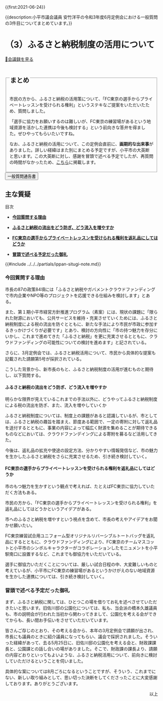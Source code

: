 {{first:2021-06-24}}

{{description:小平市議会議員 安竹洋平の令和3年度6月定例会における一般質問の3件目についてまとめています。}}

# （3）ふるさと納税制度の活用について

<p id="read-kaigiroku"><a href="https://ssp.kaigiroku.net/tenant/kodaira/SpMinuteView.html?council_id=1225&schedule_id=4&minute_id=270&is_search=true">📄会議録を見る</a></p>


<fieldset class="pnt">
  <legend><h2> まとめ </h2></legend>

市民の方から、ふるさと納税の活用策について、「FC東京の選手からプライベートレッスンを受けられる権利」というステキなご提案をいただいたため、質問しました。

「選手に協力をお願いするのは難しいが、FC東京の練習場があるという地域資源を活かした連携は今後も検討する」という前向きな答弁を得ました。ぜひやってもらいたいですね。

なお、ふるさと納税の活用について、この定例会直前に、**画期的な出来事**がありました。詳しい経緯はまた別にまとめる予定ですが、小平市の大英断と思います。この大英断に対し、感謝を冒頭で述べる予定でしたが、再質問の時間がなかったため、[こちら](#冒頭で述べる予定だった御礼)に掲載します。

</fieldset>

<script src="https://documentcloud.adobe.com/view-sdk/main.js" defer></script>
<script type="text/javascript">
const showPDF = (url) => {
    const adobeDCView = new AdobeDC.View({clientId: "897dee58a3dd4a01b1de491cc8e563c3", locale: "ja-JP"});
    const fileName = (url.match(/^(?:[^:\/?#]+:)?(?:\/\/[^\/?#]*)?(?:([^?#]*\/)([^\/?#]*))?(\?[^#]*)?(?:#.*)?$/) ?? [])[2];
    adobeDCView.previewFile({
        content:   {location: {url: url}},
        metaData: {fileName: fileName}
    }, {embedMode: "LIGHT_BOX"});
}
</script>

<button onclick='showPDF("./20210610-ippan-situmon-yasutake-3.pdf")' class="pdf-view-button">
<i class="fa fa-file-pdf-o" aria-hidden="true"></i> 一般質問通告書
</button>

## 主な質疑

<div class="ippan-situgi">

<div class="toc">

目次

- **[今回質問する理由](#今回質問する理由)**

- **[ふるさと納税の流出をどう防ぎ、どう流入を増やすか](#ふるさと納税の流出をどう防ぎどう流入を増やすか)**

- **[FC東京の選手からプライベートレッスンを受けられる権利を返礼品にしてはどうか](#fc東京の選手からプライベートレッスンを受けられる権利を返礼品にしてはどうか)**

- **[冒頭で述べる予定だった御礼](#冒頭で述べる予定だった御礼)**

</div>

{{#include ../../../partials/ippan-situgi-note.md}}

### 今回質問する理由

<div class="bln bleft" data-speaker="安竹（初）">

市長の87の政策84項には「ふるさと納税やガバメントクラウドファンディングで市内企業やNPO等のプロジェクトを応援できる仕組みを検討します」とある。

</div>

<div class="bln bleft" data-speaker="安竹（初）">

また、第１期小平市経営方針推進プログラム（素案）には、現状の課題に「限られた財源においても、公共サービスを維持・充実させていくためには、ふるさと納税制度による税の流出を防ぐとともに、新たな手法により市民が市政に参加するきっかけづくりが必要です」とあり、検討の方向性に「市の持つ魅力を存分にいかし、これまで進めてきた「ふるさと納税」を更に充実させるとともに、クラウドファンディングの可能性についての検討を進めます」と記されている。

</div>

<div class="bln bleft" data-speaker="安竹（初）">

さらに、3月定例会では、ふるさと納税活用について、市民から具体的な提案も記載された請願第5号が採択されている。

</div>

<div class="bln bleft" data-speaker="安竹（初）">

こうした背景から、新市長のもと、ふるさと納税制度の活用が進むものと期待し、以下質問する。

</div>

#### ふるさと納税の流出をどう防ぎ、どう流入を増やすか

<div class="bln bleft" data-speaker="安竹（初）">

明らかな限界が見えているこれまでの手法以外に、どうやってふるさと納税制度による税の流出を防ぎ、また、流入を増やしていくか

</div>

<div class="bln bright" data-speaker="市長（小林洋子）">

ふるさと納税制度については、制度上の課題があると認識しているが、市としては、ふるさと納税の趣旨を踏まえ、節度ある範囲で、一定の寄附に対して返礼品を送付するとともに、事業の内容によって幅広く財源を集めることが期待できるものなどにおいては、クラウドファンデイングによる寄附を募るなど活用してきた。

</div>

<div class="bln bright" data-speaker="市長（小林洋子）">

今後は、返礼品の拡充や使途の設定方法、分かりやすい情報発信など、市の魅力を生かしたふるさと納税をさらに充実させるため、引き続き検討していく。

</div>

#### FC東京の選手からプライベートレッスンを受けられる権利を返礼品にしてはどうか

<div class="bln bleft" data-speaker="安竹（初）">

市のもつ魅力を生かすという観点で考えれば、たとえばFC東京に協力していただく方法もある。

</div>

<div class="bln bleft" data-speaker="安竹（初）">

市民の方から、「FC東京の選手からプライベートレッスンを受けられる権利」を返礼品にしてはどうかというアイデアがある。

</div>

<div class="bln bleft" data-speaker="安竹（初）">

市へのふるさと納税を増やすという視点を含めて、市長の考えやアイデアをお聞かせ願いたい。

</div>

<div class="bln bright" data-speaker="市長（小林洋子）">

FC東京練習試合用ユニフォーム型オリジナルリバーシブルトートバッグを返礼品にするとともに、クラウドファンディングにより、FC東京のチームマスコットと小平市のシンボルキャラクターがコラボレーションしたモニュメントを小平駅南口に設置するなど、これまでも御協力をいただいている。

</div>

<div class="bln bright" data-speaker="市長（小林洋子）">

選手に御協力いただくことについては、厳しい試合日程の中、大変難しいものと考えているが、小平市にFC東京の練習場があるというかけがえのない地域資源を生かした連携については、引き続き検討していく。

</div>


### 冒頭で述べる予定だった御礼

まず、ふるさと納税に関しては、ひとつこの場を借りてお礼を述べさせていただきたいと思います。旧佐川邸の公園化については、私も、当会派の橋本久雄議員も、市の説明会が行われた当初から関わってきまして、公園化を考える会ができてからも、長い間お手伝いをさせていただいています。

皆さんご存じのとおり、その考える会から、本年の3月定例会で請願が出され、市長にも議員のときに紹介議員になってもらい、議会で採択されました。そういった経緯があって、去る5月25日に、旧佐川邸の公園化を考える会と、財政課課長と、公園課との話し合いの場がありました。そこで、財政課の課長より、請願の内容どおりといってもよいような、ふるさと納税活用について、前向きに検討していただけるということを伺いました。

具体的な案については8月ごろになるということですが、そういう、これまでにない、新しい取り組みとして、思い切った決断をしてくださったことに大変感謝しております。ありがとうございます。

</div>

<p style="text-align:right">以上</p>

</div>